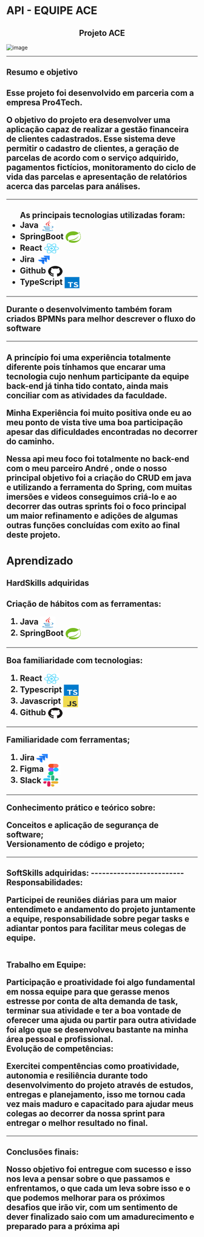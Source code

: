 # API - EQUIPE ACE

<div align="center">

<h2>Projeto ACE </h2>
</div>

![image](https://github.com/CaioVitorDias1/portifolio-GAP/assets/79228873/86a85530-3e32-416e-868c-596ebbf6ca15) 


-----------------------------------------------


<h2>Resumo e objetivo </h2>


<h2>Esse projeto foi desenvolvido em parceria com a empresa Pro4Tech.

O objetivo do projeto era desenvolver uma aplicação capaz de realizar a gestão financeira de clientes cadastrados. Esse sistema deve permitir o cadastro de clientes, a geração de parcelas de acordo com o serviço adquirido, pagamentos fictícios, monitoramento do ciclo de vida das parcelas e apresentação de relatórios acerca das parcelas para análises.</h2>

---------------------------------------

<h2><ul>As principais tecnologias utilizadas  foram:
<li>Java  <img align="center" alt="ian-java" height="30" width="40" src="https://raw.githubusercontent.com/devicons/devicon/master/icons/java/java-original.svg"></li> 
<li> SpringBoot <img align="center" alt="ian-java" height="30" width="40" src="https://raw.githubusercontent.com/devicons/devicon/master/icons/spring/spring-original.svg"></li>
<li> React <img align="center" alt="ian-java" height="30" width="40" src="https://raw.githubusercontent.com/devicons/devicon/master/icons/react/react-original.svg"></li>
<li> Jira <img align="center" alt="ian-java" height="30" width="40" src="https://raw.githubusercontent.com/devicons/devicon/master/icons/jira/jira-original.svg"></li>
<li>Github <img align="center" alt="ian-java" height="30" width="40" src="https://raw.githubusercontent.com/devicons/devicon/master/icons/github/github-original.svg"></li>

<li>TypeScript <img align="center" alt="ian-java" height="30" width="40" src="https://raw.githubusercontent.com/devicons/devicon/master/icons/typescript/typescript-original.svg"></li>

</ul>

---------------

Durante o desenvolvimento também foram criados BPMNs para melhor descrever o fluxo do software</h2>

-------------------


<h2> A princípio foi uma experiência totalmente diferente pois tínhamos que encarar uma tecnologia cujo nenhum participante da equipe back-end já tinha tido contato, ainda mais conciliar com as atividades da faculdade.

Minha Experiência foi muito positiva onde eu ao meu ponto de vista tive uma boa participação apesar das dificuldades encontradas no decorrer do caminho.

Nessa api meu foco foi totalmente no back-end com o meu parceiro André , onde o nosso principal objetivo foi a criação do CRUD em java e utilizando a ferramenta do Spring, com muitas imersões e videos conseguimos criá-lo e ao decorrer das outras sprints foi o foco principal um maior refinamento e adições de algumas outras funções concluídas com exito ao final deste projeto.
 </h2>

 <h1>Aprendizado</h1>

<h2>HardSkills adquiridas<h2>

 Criação de hábitos com as ferramentas:
<ol><li> Java <img align="center" alt="ian-java" height="30" width="40" src="https://raw.githubusercontent.com/devicons/devicon/master/icons/java/java-original.svg"</li>
<li>SpringBoot <img align="center" alt="ian-java" height="30" width="40" src="https://raw.githubusercontent.com/devicons/devicon/master/icons/spring/spring-original.svg"</li>
</ol>

---------------------

Boa familiaridade com tecnologias:
<ol>
<li>React <img align="center" alt="ian-java" height="30" width="40" src="https://raw.githubusercontent.com/devicons/devicon/master/icons/react/react-original.svg"></li>
<li> Typescript <img align="center" alt="ian-java" height="30" width="40" src="https://raw.githubusercontent.com/devicons/devicon/master/icons/typescript/typescript-original.svg"></li>
<li> Javascript <img align="center" alt="ian-java" height="30" width="40" src="https://raw.githubusercontent.com/devicons/devicon/master/icons/javascript/javascript-original.svg"></li>
<li>Github <img align="center" alt="ian-java" height="30" width="40" src="https://raw.githubusercontent.com/devicons/devicon/master/icons/github/github-original.svg"></li>
</ol>

--------------------
 Familiaridade com ferramentas;
<ol>
<li> Jira<img align="center" alt="ian-java" height="30" width="40" src="https://raw.githubusercontent.com/devicons/devicon/master/icons/jira/jira-original.svg"></li>
<li> Figma <img align="center" alt="ian-java" height="30" width="40" src="https://raw.githubusercontent.com/devicons/devicon/master/icons/figma/figma-original.svg"></li>
<li> Slack <img align="center" alt="ian-java" height="30" width="40" src="https://raw.githubusercontent.com/devicons/devicon/master/icons/slack/slack-original.svg"></li>
</ol>

------------------------
Conhecimento prático e teórico sobre:

Conceitos e aplicação de segurança de software;
<br>
Versionamento de código e projeto;

----------------------

<h2>
SoftSkills adquiridas:
 -------------------------

<br>
Responsabilidades: 
<br>

Participei de reuniões diárias para um maior entendimeto e andamento do projeto juntamente a equipe, responsabilidade sobre pegar tasks e adiantar pontos para facilitar meus colegas de equipe. 


<br>
Trabalho em Equipe:
<br>

Participação e proatividade foi algo fundamental em nossa equipe para que gerasse menos estresse por conta de alta demanda de task, terminar sua atividade e ter a boa vontade de oferecer uma ajuda ou partir para outra atividade foi algo que se desenvolveu bastante na minha área pessoal e profissional. 
<br>
Evolução de competências:
<br>

Exercitei compentências como proatividade, autonomia e resiliência durante todo desenvolvimento do projeto através de estudos, entregas e planejamento, isso me tornou cada vez mais maduro e capacitado para ajudar meus colegas ao decorrer da nossa sprint para entregar o melhor resultado no final.

</h2>

-------------------

<h2>Conclusões finais:

Nosso objetivo foi entregue com sucesso e isso nos leva a pensar sobre o que passamos e enfrentamos, o que cada um leva sobre isso e o que podemos melhorar para os próximos desafios que irão vir, com um sentimento de dever finalizado saio com um amadurecimento e preparado para a próxima api
<h2>
